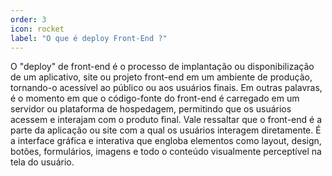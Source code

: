 ```yaml
---
order: 3
icon: rocket
label: "O que é deploy Front-End ?"
---
```


<!-- Araújo -->

O "deploy" de front-end é o processo de implantação ou disponibilização de um aplicativo, site ou projeto front-end em um ambiente de produção, tornando-o acessível ao público ou aos usuários finais. Em outras palavras, é o momento em que o código-fonte do front-end é carregado em um servidor ou plataforma de hospedagem, permitindo que os usuários acessem e interajam com o produto final. Vale ressaltar que o front-end é a parte da aplicação ou site com a qual os usuários interagem diretamente. É a interface gráfica e interativa que engloba elementos como layout, design, botões, formulários, imagens e todo o conteúdo visualmente perceptível na tela do usuário.